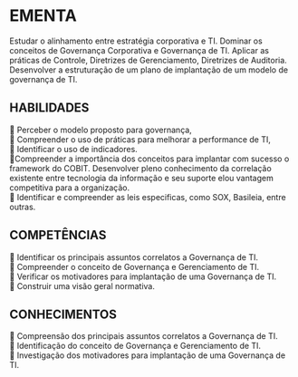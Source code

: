 # EMENTA 
Estudar o alinhamento entre estratégia corporativa e TI. Dominar os conceitos de Governança 
Corporativa e Governança de TI. Aplicar as práticas de Controle, Diretrizes de Gerenciamento, 
Diretrizes de Auditoria. Desenvolver a estruturação de um plano de implantação de um modelo de 
governança de TI. 
## HABILIDADES 
🔸 Perceber o modelo proposto para governança,  
🔸 Compreender o uso de práticas para melhorar a performance de TI,  
🔸 Identificar o uso de indicadores.  
🔸Compreender a importância dos conceitos para implantar com sucesso o framework do 
COBIT. Desenvolver pleno conhecimento da correlação existente entre tecnologia da 
informação e seu suporte elou vantagem competitiva para a organização.  
🔸 Identificar e compreender as leis especificas, como SOX, Basileia, entre outras. 
## COMPETÊNCIAS  
🔸 Identificar os principais assuntos correlatos a Governança de TI.  
🔸 Compreender o conceito de Governança e Gerenciamento de TI.  
🔸 Verificar os motivadores para implantação de uma Governança de TI.  
🔸 Construir uma visão geral normativa. 
## CONHECIMENTOS 
🔸 Compreensão dos principais assuntos correlatos a Governança de TI.  
🔸 Identificação do conceito de Governança e Gerenciamento de TI.  
🔸 Investigação dos motivadores para implantação de uma Governança de TI. 
